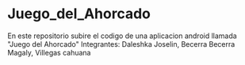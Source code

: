 # Juego_del_Ahorcado
En este repositorio subire el codigo de una aplicacion android llamada "Juego del Ahorcado"
Integrantes:
Daleshka Joselin, Becerra Becerra
Magaly, Villegas cahuana 
